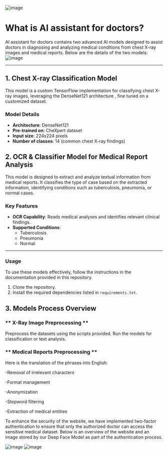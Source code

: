 ![image](https://github.com/user-attachments/assets/0dbfcceb-e74c-415b-99a2-5c80645ff06b)


# What is AI assistant for doctors?

AI assistant for doctors contains two advanced AI models designed to assist doctors in diagnosing and analyzing medical conditions from chest X-ray images and medical reports. Below are the details of the two models:
![image](https://github.com/user-attachments/assets/f1bedf5d-8bf2-456b-b64d-64c303490806)



---

## **1. Chest X-ray Classification Model**

This model is a custom TensorFlow implementation for classifying chest X-ray images, leveraging the DenseNet121 architecture , fine tuned on a customized dataset.

### **Model Details**
- **Architecture**: DenseNet121
- **Pre-trained on**: CheXpert dataset
- **Input size**: 224x224 pixels
- **Number of classes**: 14 (common chest X-ray findings)



## **2. OCR & Classifier Model for Medical Report Analysis**

This model is designed to extract and analyze textual information from medical reports. It classifies the type of case based on the extracted information, identifying conditions such as tuberculosis, pneumonia, or normal cases.

### **Key Features**
- **OCR Capability**: Reads medical analyses and identifies relevant clinical findings.
- **Supported Conditions**:  
  - Tuberculosis  
  - Pneumonia  
  - Normal  

---

### **Usage**

To use these models effectively, follow the instructions in the documentation provided in this repository.

1. Clone the repository.
2. Install the required dependencies listed in `requirements.txt`.


## **3. Models Process Overview**
### ** X-Ray Image Preprocessing **
Preprocess the datasets using the scripts provided.
Run the models for classification or text analysis.


### ** Medical Reports Preprocessing **

Here is the translation of the phrases into English:

-Removal of irrelevant characters  

-Format management  

-Anonymization  

-Stopword filtering  

-Extraction of medical entities  

To enhance the security of the website, we have implemented two-factor authentication to ensure that only the authorized doctor can access the sensitive medical dataset. Below is an overview of the website and an image stored by our Deep Face Model as part of the authentication process.


![image](https://github.com/user-attachments/assets/521ebffb-a2e2-47dd-b950-b877205256e0)
![image](https://github.com/user-attachments/assets/a69ebd95-dab6-4d13-b85e-cbede92e7239)
